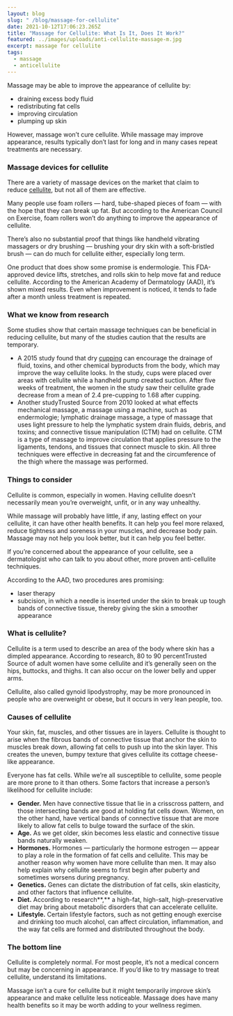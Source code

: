 ```yaml
---
layout: blog
slug: " /blog/massage-for-cellulite"
date: 2021-10-12T17:06:23.265Z
title: "Massage for Cellulite: What Is It, Does It Work?"
featured: ../images/uploads/anti-cellulite-massage-m.jpg
excerpt: massage for cellulite
tags:
  - massage
  - anticellulite
---
```

Massage may be able to improve the appearance of cellulite by:

* draining excess body fluid
* redistributing fat cells
* improving circulation
* plumping up skin

However, massage won’t cure cellulite. While massage may improve appearance, results typically don’t last for long and in many cases repeat treatments are necessary.

### **Massage devices for cellulite**

<!--StartFragment-->

There are a variety of massage devices on the market that claim to reduce [cellulite](https://www.healthline.com/health/cellulite), but not all of them are effective.

Many people use foam rollers — hard, tube-shaped pieces of foam — with the hope that they can break up fat. But according to the American Council on Exercise, foam rollers won’t do anything to improve the appearance of cellulite.

There’s also no substantial proof that things like handheld vibrating massagers or dry brushing — brushing your dry skin with a soft-bristled brush — can do much for cellulite either, especially long term.

One product that does show some promise is endermologie. This FDA-approved device lifts, stretches, and rolls skin to help move fat and reduce cellulite. According to the American Academy of Dermatology (AAD), it’s shown mixed results. Even when improvement is noticed, it tends to fade after a month unless treatment is repeated.

<!--EndFragment-->

<!--StartFragment-->

### What we know from research

Some studies show that certain massage techniques can be beneficial in reducing cellulite, but many of the studies caution that the results are temporary.

* A 2015 study found that dry [cupping](https://www.healthline.com/health/cupping-therapy) can encourage the drainage of fluid, toxins, and other chemical byproducts from the body, which may improve the way cellulite looks. In the study, cups were placed over areas with cellulite while a handheld pump created suction. After five weeks of treatment, the women in the study saw their cellulite grade decrease from a mean of 2.4 pre-cupping to 1.68 after cupping.
* Another studyTrusted Source from 2010 looked at what effects mechanical massage, a massage using a machine, such as endermologie; lymphatic drainage massage, a type of massage that uses light pressure to help the lymphatic system drain fluids, debris, and toxins; and connective tissue manipulation (CTM) had on cellulite. CTM is a type of massage to improve circulation that applies pressure to the ligaments, tendons, and tissues that connect muscle to skin. All three techniques were effective in decreasing fat and the circumference of the thigh where the massage was performed.

<!--EndFragment-->

<!--StartFragment-->

### Things to consider

Cellulite is common, especially in women. Having cellulite doesn’t necessarily mean you’re overweight, unfit, or in any way unhealthy.

While massage will probably have little, if any, lasting effect on your cellulite, it can have other health benefits. It can help you feel more relaxed, reduce tightness and soreness in your muscles, and decrease body pain. Massage may not help you look better, but it can help you feel better.

If you’re concerned about the appearance of your cellulite, see a dermatologist who can talk to you about other, more proven anti-cellulite techniques.

According to the AAD, two procedures ares promising:

* laser therapy
* subcision, in which a needle is inserted under the skin to break up tough bands of connective tissue, thereby giving the skin a smoother appearance

<!--EndFragment-->

<!--StartFragment-->

### What is cellulite?

Cellulite is a term used to describe an area of the body where skin has a dimpled appearance. According to research, 80 to 90 percentTrusted Source of adult women have some cellulite and it’s generally seen on the hips, buttocks, and thighs. It can also occur on the lower belly and upper arms.

Cellulite, also called gynoid lipodystrophy, may be more pronounced in people who are overweight or obese, but it occurs in very lean people, too.

<!--EndFragment-->

<!--StartFragment-->

### Causes of cellulite

Your skin, fat, muscles, and other tissues are in layers. Cellulite is thought to arise when the fibrous bands of connective tissue that anchor the skin to muscles break down, allowing fat cells to push up into the skin layer. This creates the uneven, bumpy texture that gives cellulite its cottage cheese-like appearance.

Everyone has fat cells. While we’re all susceptible to cellulite, some people are more prone to it than others. Some factors that increase a person’s likelihood for cellulite include:

* **Gender.** Men have connective tissue that lie in a crisscross pattern, and those intersecting bands are good at holding fat cells down. Women, on the other hand, have vertical bands of connective tissue that are more likely to allow fat cells to bulge toward the surface of the skin.
* **Age.** As we get older, skin becomes less elastic and connective tissue bands naturally weaken.
* **Hormones.** Hormones — particularly the hormone estrogen — appear to play a role in the formation of fat cells and cellulite. This may be another reason why women have more cellulite than men. It may also help explain why cellulite seems to first begin after puberty and sometimes worsens during pregnancy.
* **Genetics.** Genes can dictate the distribution of fat cells, skin elasticity, and other factors that influence cellulite.
* **Diet.** According to research**,** a high-fat, high-salt, high-preservative diet may bring about metabolic disorders that can accelerate cellulite.
* **Lifestyle.** Certain lifestyle factors, such as not getting enough exercise and drinking too much alcohol, can affect circulation, inflammation, and the way fat cells are formed and distributed throughout the body.

<!--EndFragment-->

<!--StartFragment-->

### The bottom line

Cellulite is completely normal. For most people, it’s not a medical concern but may be concerning in appearance. If you’d like to try massage to treat cellulite, understand its limitations.

Massage isn’t a cure for cellulite but it might temporarily improve skin’s appearance and make cellulite less noticeable. Massage does have many health benefits so it may be worth adding to your wellness regimen.

<!--EndFragment-->